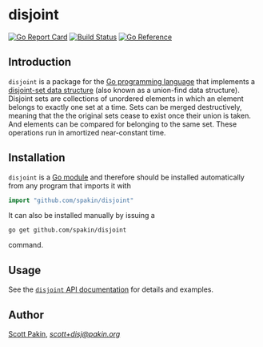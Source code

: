 disjoint
========

[![Go Report Card](https://goreportcard.com/badge/github.com/spakin/disjoint)](https://goreportcard.com/report/github.com/spakin/disjoint) [![Build Status](https://travis-ci.org/spakin/disjoint.svg?branch=master)](https://travis-ci.org/spakin/disjoint) [![Go Reference](https://pkg.go.dev/badge/github.com/spakin/disjoint.svg)](https://pkg.go.dev/github.com/spakin/disjoint)

Introduction
------------

`disjoint` is a package for the [Go programming language](http://golang.org/) that implements a [disjoint-set data structure](http://en.wikipedia.org/wiki/Disjoint-set_data_structure) (also known as a union-find data structure).  Disjoint sets are collections of unordered elements in which an element belongs to exactly one set at a time.  Sets can be merged destructively, meaning that the the original sets cease to exist once their union is taken.  And elements can be compared for belonging to the same set.  These operations run in amortized near-constant time.

Installation
------------

`disjoint` is a [Go module](https://golang.org/ref/mod) and therefore should be installed automatically from any program that imports it with
```Go
import "github.com/spakin/disjoint"
```
It can also be installed manually by issuing a
```
go get github.com/spakin/disjoint
```
command.

Usage
-----

See the [`disjoint` API documentation](https://pkg.go.dev/github.com/spakin/disjoint) for details and examples.

Author
------

[Scott Pakin](http://www.pakin.org/~scott/), *scott+disj@pakin.org*
